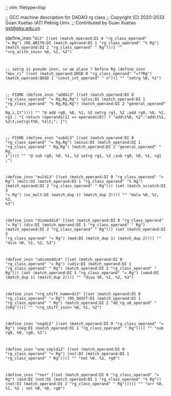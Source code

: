 ;; vim: filetype=lisp

;; GCC machine description for DADAO rg class
;; Copyright (C) 2020-2033 Guan Xuetao (AT) Peking Univ.
;; Contributed by Guan Xuetao <gxt@pku.edu.cn>

(define_insn "<code>di3"
  [(set          (match_operand:DI 0 "rg_class_operand" "=   Rg")
    (RG_ARITH:DI (match_operand:DI 1 "rg_class_operand" "%   Rg")
                 (match_operand:DI 2 "rg_class_operand" "    Rg")))]
	""
	"<rg_arith_insn>	%0, %1, %2")

;; setrg is pseudo insn, so we place ? before Rg
(define_insn "mov_ri<mode>"
  [(set (match_operand:QHSD 0 "rg_class_operand"  "=??Rg")
        (match_operand:QHSD 1 "const_int_operand" "    n"))]
	""
	"setrg	%0, %1")

;; FIXME
(define_insn "adddi3"
  [(set      (match_operand:DI 0 "rg_class_operand"	"= Rg,Rg,Rg")
    (plus:DI (match_operand:DI 1 "rg_class_operand"	"% Rg,Rg,Rg")
             (match_operand:DI 2 "general_operand"	"  Rg,i,It")))]
	""
	"@
	add	rg0, %0, %1, %2
	setrg	rg1, %2	\;add	rg0, %0, %1, rg1	\;
	*{ return (operands[1] == operands[0]) ? \"add\t%0, %2\":\"add\t%1, %2\t\;setrg\t%0, %1\t\;\"; }")

;; FIXME
(define_insn "subdi3"
  [(set       (match_operand:DI 0 "rg_class_operand"	"= Rg,Rg")
    (minus:DI (match_operand:DI 1 "rg_class_operand"	"  Rg,Rg")
              (match_operand:DI 2 "general_operand"	"  Rg, i")))]
	""
	"@
	sub	rg0, %0, %1, %2
	setrg	rg1, %2	\;sub	rg0, %0, %1, rg1	\;")

(define_insn "muldi3"
  [(set      (match_operand:DI 0 "rg_class_operand" "= Rg")
    (mult:DI (match_operand:DI 1 "rg_class_operand" "% Rg")
             (match_operand:DI 2 "rg_class_operand" "  Rg")))
   (set      (match_scratch:DI 3                    "= Rg")
             (us_mult:DI (match_dup 1) (match_dup 2)))]
	""
	"mulu	%0, %1, %2, %3")

(define_insn "divmoddi4"
  [(set     (match_operand:DI 0 "rg_class_operand" "= Rg")
    (div:DI (match_operand:DI 1 "rg_class_operand" "  Rg")
            (match_operand:DI 2 "rg_class_operand" "  Rg")))
   (set     (match_operand:DI 3 "rg_class_operand" "= Rg")
            (mod:DI (match_dup 1) (match_dup 2)))]
	""
	"divs	%0, %1, %2, %3")

(define_insn "udivmoddi4"
  [(set      (match_operand:DI 0 "rg_class_operand" "= Rg")
    (udiv:DI (match_operand:DI 1 "rg_class_operand" "  Rg")
             (match_operand:DI 2 "rg_class_operand" "  Rg")))
   (set      (match_operand:DI 3 "rg_class_operand" "= Rg")
             (umod:DI (match_dup 1) (match_dup 2)))]
	""
	"divu	%0, %1, %2, %3")

(define_insn "<rg_shift_name>di3"
  [(set          (match_operand:DI 0 "rg_class_operand" "=   Rg")
    (RG_SHIFT:DI (match_operand:DI 1 "rg_class_operand" "    Rg")
                 (match_operand:DI 2 "dd_rg_u6_operand" "  JsRg")))]
	""
	"<rg_shift_insn>	%0, %1, %2")

(define_insn "negdi2"
  [(set     (match_operand:DI 0 "rg_class_operand" "= Rg")
    (neg:DI (match_operand:DI 1 "rg_class_operand" "  Rg")))]
	""
	"sub	rg0, %0, rg0, %1")

(define_insn "one_cmpldi2"
  [(set     (match_operand:DI 0 "rg_class_operand" "= Rg")
    (not:DI (match_operand:DI 1 "rg_class_operand" "  Rg")))]
	""
	"not	%0, %1, rg0")

(define_insn "*nor"
  [(set             (match_operand:DI 0 "rg_class_operand" "=   Rg")
    (and:DI (not:DI (match_operand:DI 1 "rg_class_operand" "%   Rg"))
            (not:DI (match_operand:DI 2 "rg_class_operand" "    Rg"))))]
	""
	"orr	%0, %1, %2	\;	not	%0, %0, rg0")

